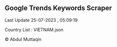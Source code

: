 

## Google Trends Keywords Scraper 
 
Last Update 25-07-2023 , 05:09:19

Country List :
VIETNAM.json



© Abdul Muttaqin 
